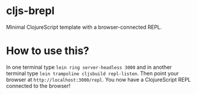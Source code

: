 cljs-brepl
==========

Minimal ClojureScript template with a browser-connected REPL.


How to use this?
================

In one terminal type ```lein ring server-headless 3000``` and in another terminal type ```lein trampoline cljsbuild repl-listen```. Then point your browser at ```http://localhost:3000/repl```. You now have a ClojureScript REPL connected to the browser!